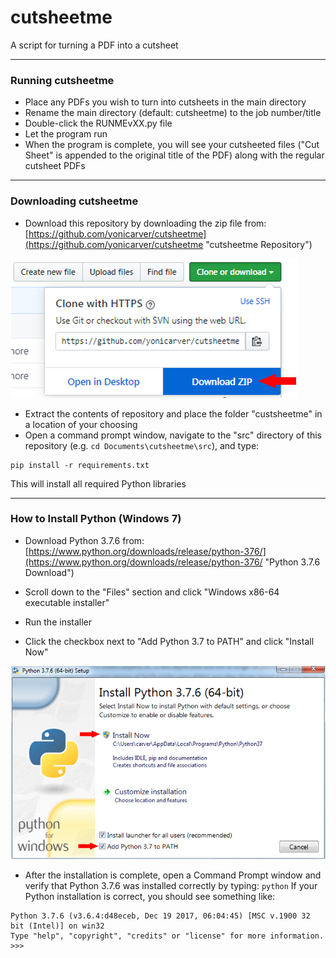 # cutsheetme
A script for turning a PDF into a cutsheet

---
### Running cutsheetme
- Place any PDFs you wish to turn into cutsheets in the main directory
- Rename the main directory (default: cutsheetme) to the job number/title
- Double-click the RUNMEvXX.py file
- Let the program run
- When the program is complete, you will see your cutsheeted files ("Cut Sheet" is appended to the original title of the PDF) along with the regular cutsheet PDFs


---
### Downloading cutsheetme
- Download this repository by downloading the zip file from: [https://github.com/yonicarver/cutsheetme](https://github.com/yonicarver/cutsheetme "cutsheetme Repository")

![alt text](https://github.com/yonicarver/cutsheetme/blob/master/readme_files/images/download_repository_arrow.PNG "download_repository_arrow.PNG")

- Extract the contents of repository and place the folder "custsheetme" in a location of your choosing
- Open a command prompt window, navigate to the "src" directory of this repository (e.g. ```cd Documents\cutsheetme\src```), and type:
```
pip install -r requirements.txt
```
This will install all required Python libraries

---
### How to Install Python (Windows 7)

- Download Python 3.7.6 from: [https://www.python.org/downloads/release/python-376/](https://www.python.org/downloads/release/python-376/ "Python 3.7.6 Download")

- Scroll down to the "Files" section and click "Windows x86-64 executable installer"

- Run the installer

- Click the checkbox next to "Add Python 3.7 to PATH" and click "Install Now"

![alt text](https://github.com/yonicarver/cutsheetme/blob/master/readme_files/images/python_installer_arrows.PNG "python_installer_arrows.PNG")

- After the installation is complete, open a Command Prompt window and verify that Python 3.7.6 was installed correctly by typing: ```python```
If your Python installation is correct, you should see something like:
```
Python 3.7.6 (v3.6.4:d48eceb, Dec 19 2017, 06:04:45) [MSC v.1900 32 bit (Intel)] on win32
Type "help", "copyright", "credits" or "license" for more information.
>>>
```
